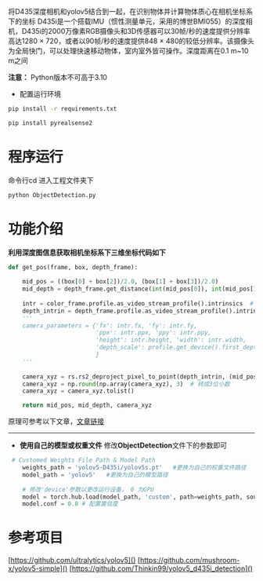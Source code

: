 
将D435深度相机和yolov5结合到一起，在识别物体并计算物体质心在相机坐标系下的坐标
D435i是一个搭载IMU（惯性测量单元，采用的博世BMI055）的深度相机，D435i的2000万像素RGB摄像头和3D传感器可以30帧/秒的速度提供分辨率高达1280 × 720，或者以90帧/秒的速度提供848 × 480的较低分辨率。该摄像头为全局快门，可以处理快速移动物体，室内室外皆可操作。深度距离在0.1 m~10 m之间


**注意：** Python版本不可高于3.10

- 配置运行环境

```bash
pip install -r requirements.txt

pip install pyrealsense2
```

# 程序运行

命令行cd 进入工程文件夹下
```bash
python ObjectDetection.py
```
# 功能介绍

**利用深度图信息获取相机坐标系下三维坐标代码如下**
```python
def get_pos(frame, box, depth_frame):
    
    mid_pos = ((box[0] + box[2])/2.0, (box[1] + box[3])/2.0)
    mid_depth = depth_frame.get_distance(int(mid_pos[0]), int(mid_pos[1]))
    
    intr = color_frame.profile.as_video_stream_profile().intrinsics  # 获取相机内参
    depth_intrin = depth_frame.profile.as_video_stream_profile().intrinsics  # 获取深度参数（像素坐标系转相机坐标系会用到）
    '''
    camera_parameters = {'fx': intr.fx, 'fy': intr.fy,
                         'ppx': intr.ppx, 'ppy': intr.ppy,
                         'height': intr.height, 'width': intr.width,
                         'depth_scale': profile.get_device().first_depth_sensor().get_depth_scale()
                         }
    '''
    
    camera_xyz = rs.rs2_deproject_pixel_to_point(depth_intrin, (mid_pos[0], mid_pos[1]), mid_depth)  # 计算相机坐标系的xyz
    camera_xyz = np.round(np.array(camera_xyz), 3)  # 转成3位小数
    camera_xyz = camera_xyz.tolist()

    return mid_pos, mid_depth, camera_xyz
```
原理可参考以下文章，[文章链接](https://blog.csdn.net/qq_39211006/article/details/129621260#:~:text=1.%E5%81%87%E8%AE%BE%E6%B7%B1%E5%BA%A6%E5%9B%BE%E7%9A%84%E5%A4%A7%E5%B0%8F%E4%B8%BAHxW%EF%BC%8C%E8%A6%81%E8%8E%B7%E5%8F%96%E5%83%8F%E7%B4%A0%E7%82%B9%20%28i%2Cj%29%E7%9A%84%E4%B8%89%E7%BB%B4%E5%9D%90%E6%A0%87%202.%E9%A6%96%E5%85%88%EF%BC%8C%E9%9C%80%E8%A6%81%E5%B0%86%E8%AF%A5%E5%83%8F%E7%B4%A0%E7%82%B9%E7%9A%84%E5%9D%90%E6%A0%87%E4%BB%8E%E5%9B%BE%E5%83%8F%E5%9D%90%E6%A0%87%E7%B3%BB%E8%BD%AC%E6%8D%A2%E5%88%B0%20%E7%9B%B8%E6%9C%BA%E5%9D%90%E6%A0%87%E7%B3%BB,%E3%80%82%20%E8%AE%BE%E5%83%8F%E7%B4%A0%E7%82%B9%20%28i%2Cj%29%E7%9A%84%E6%B7%B1%E5%BA%A6%E5%80%BC%E4%B8%BAD%20%28i%2Cj%29%2C%E7%9B%B8%E6%9C%BA%E7%9A%84%E5%86%85%E5%8F%82%20%28fx%2Cfy%2Cu0%2Cv0%29%E5%B7%B2%E7%BB%8F%E9%80%9A%E8%BF%87%E7%9B%B8%E6%9C%BA%E6%A0%87%E5%AE%9A%E5%BE%97%E7%9F%A5%EF%BC%8C%E5%88%99%E8%AF%A5%E5%83%8F%E7%B4%A0%E7%82%B9%E5%9C%A8%E7%9B%B8%E6%9C%BA%E5%9D%90%E6%A0%87%E7%B3%BB%E7%9A%84%E8%AE%A1%E7%AE%97%E5%85%AC%E5%BC%8F%E5%A6%82%E4%B8%8B%E5%BC%8F%EF%BC%9A)
****
- **使用自己的模型或权重文件**
修改**ObjectDetection**文件下的参数即可
```python
 # Customed Weights File Path & Model Path
    weights_path = 'yolov5-D435i/yolov5s.pt'   #更换为自己的权重文件路径
    model_path = 'yolov5'   #更换为自己的模型路径
    
    # 修改'device'参数以更改运行设备， 0 为GPU
    model = torch.hub.load(model_path, 'custom', path=weights_path, source='local', device='0')
    model.conf = 0.8 # 配置置信度
```
# 参考项目
[https://github.com/ultralytics/yolov5]()
[https://github.com/mushroom-x/yolov5-simple]()
[https://github.com/Thinkin99/yolov5_d435i_detection]()

